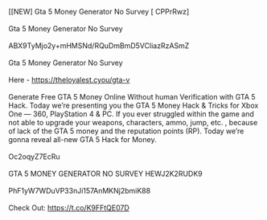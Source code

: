 [[NEW] Gta 5 Money Generator No Survey [ CPPrRwz]
<br>
<br>Gta 5 Money Generator No Survey
<br>
<br>ABX9TyMjo2y+mHMSNd/RQuDmBmD5VCliazRzASmZ
<br>
<br>Gta 5 Money Generator No Survey
<br>
<br>Here - https://theloyalest.cyou/gta-v
<br>
<br>Generate Free GTA 5 Money Online Without human Verification with GTA 5 Hack. Today we’re presenting you the GTA 5 Money Hack & Tricks for Xbox One — 360, PlayStation 4 & PC. If you ever struggled within the game and not able to upgrade your weapons, characters, ammo, jump, etc. , because of lack of the GTA 5 money and the reputation points (RP). Today we’re gonna reveal all-new GTA 5 Hack for Money. 
<br>
<br>Oc2oqyZ7EcRu
<br>
<br>GTA 5 MONEY GENERATOR NO SURVEY HEWJ2K2RUDK9
<br>
<br>PhF1yW7WDuVP33nJi157AnMKNj2bmiK88
<br>
<br>Check Out: https://t.co/K9FFtQE07D
<br>
